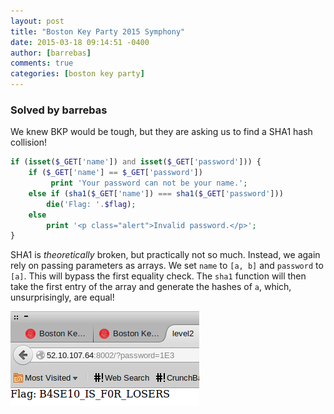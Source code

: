 ```yaml
---
layout: post
title: "Boston Key Party 2015 Symphony"
date: 2015-03-18 09:14:51 -0400
author: [barrebas]
comments: true
categories: [boston key party]
---
```


### Solved by barrebas

We knew BKP would be tough, but they are asking us to find a SHA1 hash collision!

```php
if (isset($_GET['name']) and isset($_GET['password'])) {
    if ($_GET['name'] == $_GET['password'])
         print 'Your password can not be your name.';
    else if (sha1($_GET['name']) === sha1($_GET['password']))
        die('Flag: '.$flag);
    else
        print '<p class="alert">Invalid password.</p>';
}
```

SHA1 is *theoretically* broken, but practically not so much. Instead, we again rely on passing parameters as arrays. We set `name` to `[a, b]` and `password` to `[a]`. This will bypass the first equality check. The `sha1` function will then take the first entry of the array and generate the hashes of `a`, which, unsurprisingly, are equal!

![](/images/2015/bkp/symphony/symphony-flag.png)


